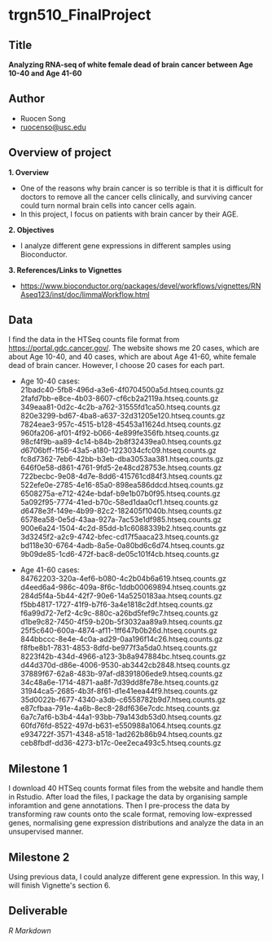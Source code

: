 # trgn510_FinalProject

## Title
**Analyzing RNA-seq of white female dead of brain cancer between Age 10-40 and Age 41-60**

## Author
* Ruocen Song
* <ruocenso@usc.edu>

## Overview of project
**1. Overview**
* One of the reasons why brain cancer is so terrible is that it is difficult for doctors to remove all the cancer cells clinically, and surviving cancer could turn normal brain cells into cancer cells again.
* In this project, I focus on patients with brain cancer by their AGE.

**2. Objectives**
* I analyze different gene expressions in different samples using Bioconductor.

**3. References/Links to Vignettes**
* https://www.bioconductor.org/packages/devel/workflows/vignettes/RNAseq123/inst/doc/limmaWorkflow.html

## Data
I find the data in the HTSeq counts file format from https://portal.gdc.cancer.gov/. The website shows me 20 cases, which are about Age 10-40, and 40 cases, which are about Age 41-60, white female dead of brain cancer. However, I choose 20 cases for each part.
* Age 10-40 cases:  
21badc40-5fb8-496d-a3e6-4f0704500a5d.htseq.counts.gz  
2fafd7bb-e8ce-4b03-8607-cf6cb2a2119a.htseq.counts.gz  
349eaa81-0d2c-4c2b-a762-31555fd1ca50.htseq.counts.gz  
820e3299-bd67-4ba8-a637-32d31205e120.htseq.counts.gz  
7824eae3-957c-4515-b128-45453a11624d.htseq.counts.gz  
960fa206-af01-4f92-b066-4e899fe356fb.htseq.counts.gz  
98cf4f9b-aa89-4c14-b84b-2b8f32439ea0.htseq.counts.gz  
d6706bff-1f56-43a5-a180-1223034cfc09.htseq.counts.gz  
fc8d7362-7eb6-42bb-b3eb-dba3053aa381.htseq.counts.gz  
646f0e58-d861-4761-9fd5-2e48cd28753e.htseq.counts.gz  
722becbc-9e08-4d7e-8dd6-415761cd84f3.htseq.counts.gz  
522efe0e-2785-4e16-85a0-898ea586ddcd.htseq.counts.gz  
6508275a-e712-424e-bdaf-b9e1b07b0f95.htseq.counts.gz  
5a092f95-7774-41ed-b70c-58ed1daa0cf1.htseq.counts.gz  
d6478e3f-149e-4b99-82c2-182405f1040b.htseq.counts.gz  
6578ea58-0e5d-43aa-927a-7ac53e1df985.htseq.counts.gz  
900e6a24-1504-4c2d-85dd-b1c6088339b2.htseq.counts.gz  
3d3245f2-a2c9-4742-bfec-cd17f5aaca23.htseq.counts.gz  
bd118e30-6764-4adb-8a5e-0a80bd6c6d74.htseq.counts.gz  
9b09de85-1cd6-472f-bac8-de05c101f4cb.htseq.counts.gz  

* Age 41-60 cases:  
84762203-320a-4ef6-b080-4c2b04b6a619.htseq.counts.gz  
d4eed6a4-986c-409a-8f6c-1ddb00069894.htseq.counts.gz  
284d5f4a-5b44-42f7-90e6-14a5250183aa.htseq.counts.gz  
f5bb4817-1727-41f9-b7f6-3a4e1818c2df.htseq.counts.gz  
f6a99d72-7ef2-4c9c-880c-a26bd5fef9c7.htseq.counts.gz  
d1be9c82-7450-4f59-b20b-5f3032aa89a9.htseq.counts.gz  
25f5c640-600a-4874-af11-1ff647b0b26d.htseq.counts.gz  
844bbccc-8e4e-4c0a-ad29-0aa196f14c26.htseq.counts.gz  
f8fbe8b1-7831-4853-8dfd-be977f3a5da0.htseq.counts.gz  
8223f42b-434d-4966-a123-3b8a947884bc.htseq.counts.gz  
d44d370d-d86e-4006-9530-ab3442cb2848.htseq.counts.gz  
37889f67-62a8-483b-97af-d8391806ede9.htseq.counts.gz  
34c48a6e-1714-4871-aa8f-7d39dd8fe78e.htseq.counts.gz  
31944ca5-2685-4b3f-8f61-d1e41eea44f9.htseq.counts.gz  
35d0022b-f677-4340-a3db-c6558782b9d7.htseq.counts.gz  
e87cfbaa-791e-4a6b-8ec8-28df636e7cdc.htseq.counts.gz  
6a7c7af6-b3b4-44a1-93bb-79a143db53d0.htseq.counts.gz  
60fd76fd-8522-497d-b631-e550988a1064.htseq.counts.gz  
e934722f-3571-4348-a518-1ad262b86b94.htseq.counts.gz  
ceb8fbdf-dd36-4273-b17c-0ee2eca493c5.htseq.counts.gz  

## Milestone 1
I download 40 HTSeq counts format files from the website and handle them in Rstudio. After load the files, I package the data by organising sample inforamtion and gene annotations. Then I pre-process the data by transforming raw counts onto the scale format, removing low-expressed genes, normalising gene expression distributions and analyze the data in an unsupervised manner.

## Milestone 2
Using previous data, I could analyze different gene expression. In this way, I will finish Vignette's section 6.

## Deliverable
*R Markdown*
